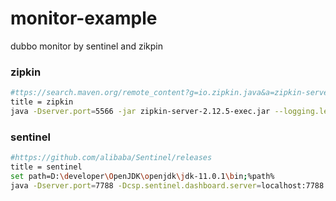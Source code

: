 # monitor-example
dubbo monitor by sentinel and zikpin

### zipkin
```bash
#ttps://search.maven.org/remote_content?g=io.zipkin.java&a=zipkin-server&v=LATEST&c=exec
title = zipkin
java -Dserver.port=5566 -jar zipkin-server-2.12.5-exec.jar --logging.level.zipkin2=DEBUG
```

### sentinel
```bash
#https://github.com/alibaba/Sentinel/releases
title = sentinel
set path=D:\developer\OpenJDK\openjdk\jdk-11.0.1\bin;%path%
java -Dserver.port=7788 -Dcsp.sentinel.dashboard.server=localhost:7788 -Dproject.name=sentinel-dashboard -jar sentinel-dashboard-1.5.0.jar &
```
